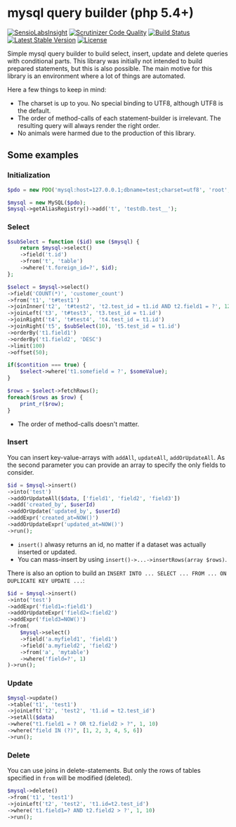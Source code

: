 mysql query builder (php 5.4+)
==============================

[![SensioLabsInsight](https://insight.sensiolabs.com/projects/a57881f2-af75-48b7-9f5f-e821cdb75d0c/mini.png)](https://insight.sensiolabs.com/projects/a57881f2-af75-48b7-9f5f-e821cdb75d0c)
[![Scrutinizer Code Quality](https://scrutinizer-ci.com/g/rkrx/php-mysql-query-builder/badges/quality-score.png?b=master)](https://scrutinizer-ci.com/g/rkrx/php-mysql-query-builder/?branch=master)
[![Build Status](https://travis-ci.org/rkrx/php-mysql-query-builder.svg)](https://travis-ci.org/rkrx/php-mysql-query-builder)
[![Latest Stable Version](https://poser.pugx.org/rkr/php-mysql-query-builder/v/stable)](https://packagist.org/packages/rkr/php-mysql-query-builder)
[![License](https://poser.pugx.org/rkr/php-mysql-query-builder/license)](https://packagist.org/packages/rkr/php-mysql-query-builder)

Simple mysql query builder to build select, insert, update and delete queries with conditional parts.
This library was initially not intended to build prepared statements, but this is also possible.
The main motive for this library is an environment where a lot of things are automated.

Here a few things to keep in mind:

* The charset is up to you. No special binding to UTF8, although UTF8 is the default.
* The order of method-calls of each statement-builder is irrelevant. The resulting query will always render the right order.
* No animals were harmed due to the production of this library.

## Some examples

### Initialization

```PHP
$pdo = new PDO('mysql:host=127.0.0.1;dbname=test;charset=utf8', 'root', '', [PDO::ATTR_ERRMODE => PDO::ERRMODE_EXCEPTION]);
```

```PHP
$mysql = new MySQL($pdo);
$mysql->getAliasRegistry()->add('t', 'testdb.test__');
```

### Select

```PHP
$subSelect = function ($id) use ($mysql) {
    return $mysql->select()
    ->field('t.id')
    ->from('t', 'table')
    ->where('t.foreign_id=?', $id);
};

$select = $mysql->select()
->field('COUNT(*)', 'customer_count')
->from('t1', 't#test1')
->joinInner('t2', 't#test2', 't2.test_id = t1.id AND t2.field1 = ?', 123)
->joinLeft('t3', 't#test3', 't3.test_id = t1.id')
->joinRight('t4', 't#test4', 't4.test_id = t1.id')
->joinRight('t5', $subSelect(10), 't5.test_id = t1.id')
->orderBy('t1.field1')
->orderBy('t1.field2', 'DESC')
->limit(100)
->offset(50);
```

```PHP
if($contition === true) {
	$select->where('t1.somefield = ?', $someValue);
}
```

```PHP
$rows = $select->fetchRows();
foreach($rows as $row) {
	print_r($row);
}
```

* The order of method-calls doesn't matter.

### Insert

You can insert key-value-arrays with `addAll`, `updateAll`, `addOrUpdateAll`. As the second parameter you can provide an array to specify the only fields to consider.
 
```PHP
$id = $mysql->insert()
->into('test')
->addOrUpdateAll($data, ['field1', 'field2', 'field3'])
->add('created_by', $userId)
->addOrUpdate('updated_by', $userId)
->addExpr('created_at=NOW()')
->addOrUpdateExpr('updated_at=NOW()')
->run();
```

* `insert()` alwasy returns an id, no matter if a dataset was actually inserted or updated.
* You can mass-insert by using `insert()->...->insertRows(array $rows)`.

There is also an option to build an `INSERT INTO ... SELECT ... FROM ... ON DUPLICATE KEY UPDATE ...`:

```PHP
$id = $mysql->insert()
->into('test')
->addExpr('field1=:field1')
->addOrUpdateExpr('field2=:field2')
->addExpr('field3=NOW()')
->from(
	$mysql->select()
	->field('a.myfield1', 'field1')
	->field('a.myfield2', 'field2')
	->from('a', 'mytable')
	->where('field=?', 1)
)->run();
```

### Update

```PHP
$mysql->update()
->table('t1', 'test1')
->joinLeft('t2', 'test2', 't1.id = t2.test_id')
->setAll($data)
->where("t1.field1 = ? OR t2.field2 > ?", 1, 10)
->where("field IN (?)", [1, 2, 3, 4, 5, 6])
->run();
```

### Delete

You can use joins in delete-statements. But only the rows of tables specified in `from` will be modified (deleted).

```PHP
$mysql->delete()
->from('t1', 'test1')
->joinLeft('t2', 'test2', 't1.id=t2.test_id')
->where('t1.field1=? AND t2.field2 > ?', 1, 10)
->run();
```
